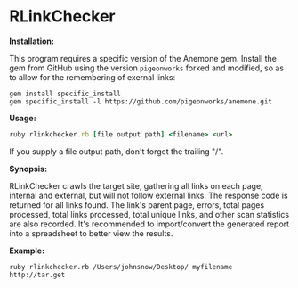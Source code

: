 RLinkChecker
============

**Installation:**

This program requires a specific version of the Anemone gem. Install the gem from GitHub using the version `pigeonworks` forked and modified,
so as to allow for the remembering of exernal links:
```
gem install specific_install
gem specific_install -l https://github.com/pigeonworks/anemone.git
```

**Usage:**
```ruby
ruby rlinkchecker.rb [file output path] <filename> <url>
```
If you supply a file output path, don't forget the trailing "/".
    
**Synopsis:**

  RLinkChecker crawls the target site, gathering all links on each page, internal and external,
  but will not follow external links. The response code is returned for all links found.
  The link's parent page, errors, total pages processed, total links processed, total unique links,
  and other scan statistics are also recorded. It's recommended to import/convert the generated 
  report into a spreadsheet to better view the results.

**Example:**
```
ruby rlinkchecker.rb /Users/johnsnow/Desktop/ myfilename http://tar.get
```
